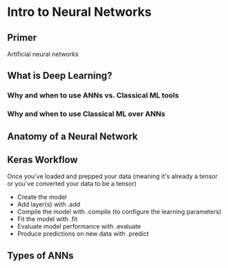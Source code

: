 # Intro to Neural Networks

## Primer
Artificial neural networks 

## What is Deep Learning?

### Why and when to use ANNs vs. Classical ML tools


### Why and when to use Classical ML over ANNs


## Anatomy of a Neural Network


## Keras Workflow
Once you've loaded and prepped your data (meaning it's already a tensor or you've converted your data to be a tensor)
- Create the model
- Add layer(s) with .add
- Compile the model with .compile (to configure the learning parameters)
- Fit the model with .fit
- Evaluate model performance with .evaluate
- Produce predictions on new data with .predict





## Types of ANNs


